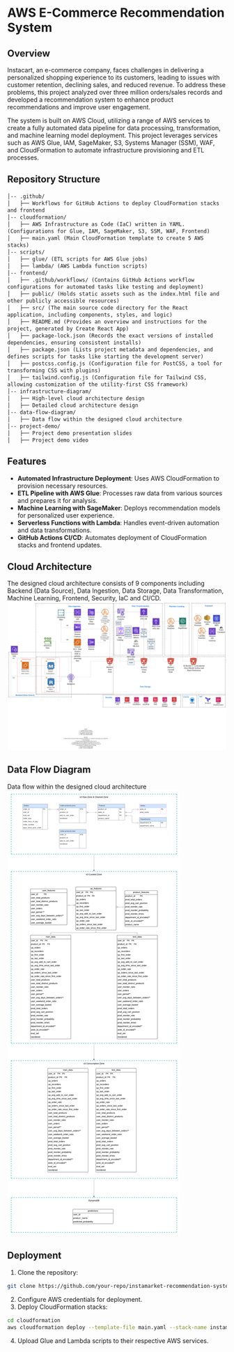 # AWS E-Commerce Recommendation System
## Overview
Instacart, an e-commerce company, faces challenges in delivering a personalized shopping experience to its customers, leading to issues with customer retention, declining sales, and reduced revenue. To address these problems, this project analyzed over three million orders/sales records and developed a recommendation system to enhance product recommendations and improve user engagement.

The system is built on AWS Cloud, utilizing a range of AWS services to create a fully automated data pipeline for data processing, transformation, and machine learning model deployment. This project leverages services such as AWS Glue, IAM, SageMaker, S3, Systems Manager (SSM), WAF, and CloudFormation to automate infrastructure provisioning and ETL processes.

## Repository Structure
```aws-ecom-recommendation-system/
│-- .github/
│   ├── Workflows for GitHub Actions to deploy CloudFormation stacks and frontend
│-- cloudformation/
│   ├── AWS Infrastructure as Code (IaC) written in YAML. (Configurations for Glue, IAM, SageMaker, S3, SSM, WAF, Frontend)
│   ├── main.yaml (Main CloudFormation template to create 5 AWS stacks)
│-- scripts/
│   ├── glue/ (ETL scripts for AWS Glue jobs)
│   ├── lambda/ (AWS Lambda function scripts)
│-- frontend/
│   ├── .github/workflows/ (Contains GitHub Actions workflow configurations for automated tasks like testing and deployment)
│   ├── public/ (Holds static assets such as the index.html file and other publicly accessible resources)
│   ├── src/ (The main source code directory for the React application, including components, styles, and logic)
│   ├── README.md (Provides an overview and instructions for the project, generated by Create React App)
│   ├── package-lock.json (Records the exact versions of installed dependencies, ensuring consistent installs)
│   ├── package.json (Lists project metadata and dependencies, and defines scripts for tasks like starting the development server)
│   ├── postcss.config.js (Configuration file for PostCSS, a tool for transforming CSS with plugins)
│   ├── tailwind.config.js (Configuration file for Tailwind CSS, allowing customization of the utility-first CSS framework)
│-- infrastructure-diagram/
│   ├── High-level cloud architecture design
│   ├── Detailed cloud architecture design
│-- data-flow-diagram/
│   ├── Data flow within the designed cloud architecture
│-- project-demo/
│   ├── Project demo presentation slides
│   ├── Project demo video
```

## Features
- **Automated Infrastructure Deployment**: Uses AWS CloudFormation to provision necessary resources.
- **ETL Pipeline with AWS Glue**: Processes raw data from various sources and prepares it for analysis.
- **Machine Learning with SageMaker**: Deploys recommendation models for personalized user experience.
- **Serverless Functions with Lambda**: Handles event-driven automation and data transformations.
- **GitHub Actions CI/CD**: Automates deployment of CloudFormation stacks and frontend updates.

## Cloud Architecture
The designed cloud architecture consists of 9 components including Backend (Data Source), Data Ingestion, Data Storage, Data Transformation, Machine Learning, Frontend, Security, IaC and CI/CD.  
![Alt Text](infrastructure-diagram/Cloud_Architecture_Design.png)

## Data Flow Diagram
Data flow within the designed cloud architecture
![Alt Text](data-flow-diagram/Data_Flow_Diagram.png)

## Deployment
1. Clone the repository:
```sh
git clone https://github.com/your-repo/instamarket-recommendation-system.git
```
2. Configure AWS credentials for deployment.
3. Deploy CloudFormation stacks:
```sh  
cd cloudformation
aws cloudformation deploy --template-file main.yaml --stack-name instamarket-main
```
4. Upload Glue and Lambda scripts to their respective AWS services.
